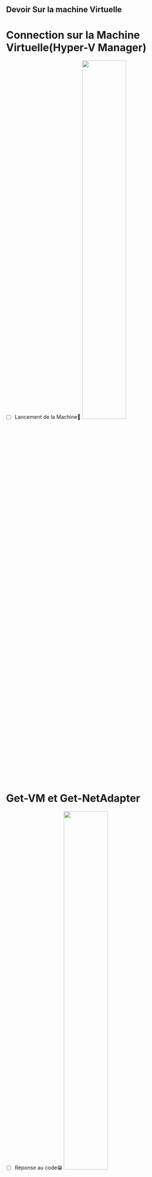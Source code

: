 ## Devoir Sur la machine Virtuelle

# Connection sur la Machine Virtuelle(Hyper-V Manager)

- [ ] Lancement de la Machine👏
<img src="WhatsApp Image 2023-08-03 at 23.37.08.jpg" width='50%' height='50%' > </img>

 
# Get-VM et Get-NetAdapter
- [ ] Réponse au code😁
<img src="WhatsApp Image 2023-08-03 at 23.37.15.jpg" width='50%' height='50%' > </img>


# Get-DNSClient server
- [ ] Bonne réponse😉
<img src="WhatsApp Image 2023-08-03 at 23.37.23.jpg" width='50%' height='50%' > </img>


# Server Manager - Local Servr
- [ ]  Visualisation
<img src="WhatsApp Image 2023-08-03 at 23.37.25.jpg" width='50%' height='50%' > </img>

